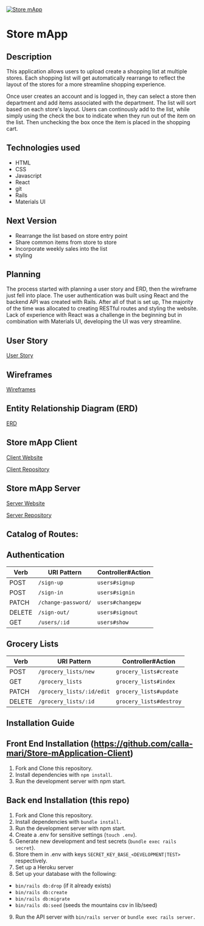 [![Store mApp](https://i.imgur.com/yo8Yi8d.png)](https://calla-mari.github.io/grocery-store-client/)

# Store mApp

## Description

This application allows users to upload create a shopping list at multiple stores.  Each shopping list will get automatically rearrange to reflect the layout of the stores for a more streamline shopping experience.

Once user creates an account and is logged in, they can select a store then department and add items associated with the department.  The list will sort based on each store's layout.  Users can continously add to the list, while simply using the check the box to indicate when they run out of the item on the list.  Then unchecking the box once the item is placed in the shopping cart.

## Technologies used

- HTML
- CSS
- Javascript
- React
- git
- Rails
- Materials UI

## Next Version

- Rearrange the list based on store entry point
- Share common items from store to store
- Incorporate weekly sales into the list
- styling

## Planning

The process started with planning a user story and ERD, then the wireframe just fell into place.  The user authentication was built using React and the backend API was created with Rails.  After all of that is set up, The majority of the time was allocated to creating RESTful routes and styling the website.  Lack of experience with React was a challenge in the beginning but in combination with Materials UI, developing the UI was very streamline.

## User Story

[User Story](https://i.imgur.com/zKVDD3M.png)

## Wireframes

[Wireframes](https://imgur.com/a/CKpCRym)

## Entity Relationship Diagram (ERD)

[ERD](https://i.imgur.com/hroANbd.png)

## Store mApp Client

[Client Website](https://calla-mari.github.io/Store-mApplication-Client/)

[Client Repository](https://github.com/calla-mari/Store-mApplication-Client)

## Store mApp Server

[Server Website](https://store-mapplication.herokuapp.com/)

[Server Repository](https://github.com/calla-mari/Store-mApplication-API)

## Catalog of Routes:
## Authentication

| Verb   | URI Pattern            | Controller#Action |
|--------|------------------------|-------------------|
| POST   | `/sign-up`             | `users#signup`    |
| POST   | `/sign-in`             | `users#signin`    |
| PATCH  | `/change-password/`    | `users#changepw`  |
| DELETE | `/sign-out/`           | `users#signout`   |
| GET    | `/users/:id`           | `users#show`      |


## Grocery Lists

| Verb   | URI Pattern              | Controller#Action          |
|--------|--------------------------|----------------------------|
| POST   | `/grocery_lists/new`     | `grocery_lists#create`     |
| GET    | `/grocery_lists`         | `grocery_lists#index`      |
| PATCH  | `/grocery_lists/:id/edit`| `grocery_lists#update`     |
| DELETE | `/grocery_lists/:id`     | `grocery_lists#destroy`    |

## Installation Guide

## Front End Installation (https://github.com/calla-mari/Store-mApplication-Client)
1. Fork and Clone this repository.
2. Install dependencies with `npm install`.
3. Run the development server with npm start.

## Back end Installation (this repo)

1. Fork and Clone this repository.
2. Install dependencies with `bundle install.`
3. Run the development server with npm start.
4. Create a .env for sensitive settings (`touch .env`).
5. Generate new development and test secrets (`bundle exec rails secret`).
6. Store them in .env with keys `SECRET_KEY_BASE_<DEVELOPMENT|TEST>` respectively.
7. Set up a Heroku server
8. Set up your database with the following:
  - `bin/rails db:drop` (if it already exists)
  - `bin/rails db:create`
  - `bin/rails db:migrate`
  - `bin/rails db:seed` (seeds the mountains csv in lib/seed)
9. Run the API server with `bin/rails server` or `bundle exec rails server.`
